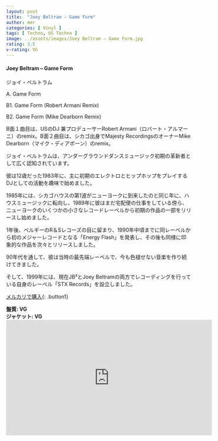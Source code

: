 ```yaml
---
layout: post
title:  "Joey Beltram – Game Form"
author: mmr
categories: [ Vinyl ]
tags: [ Techno, US Techno ]
image: ../assets/images/Joey Beltram – Game Form.jpg
rating: 3.5
v-rating: VG
---
```


#### Joey Beltram – Game Form

ジョイ・ベルトラム

A. Game Form

B1. Game Form (Robert Armani Remix)

B2. Game Form (Mike Dearborn Remix)

B面１曲目は、USのDJ 兼プロデューサーRobert Armani（ロバート・アルマーニ）のremix。B面２曲目は、シカゴ出身でMajesty RecordingsのオーナーMike Dearborn（マイク・ディアボーン）のremix。


ジョイ・ベルトラムは、アンダーグラウンドダンスミュージック初期の革新者として広く認知されています。

彼は12歳だった1983年に、主に初期のエレクトロとヒップホップをプレイするDJとしての活動を趣味で始めました。

1985年には、シカゴハウスの第1波がニューヨークに到来したのと同じ年に、ハウスミュージックに転向し、1989年に彼はまだ宅配便の仕事をしている傍ら、ニューヨークのいくつかの小さなレコードレーベルから初期の作品の一部をリリースし始めました。

1年後、ベルギーのR＆Sレコーズの目に留まり、1990年中頃までに同レーベルから初のメジャーレコードとなる「Energy Flash」を発表し、その後も同様に印象的な作品を次々とリリースしました。

90年代を通して、彼は当時の最先端レーベルで、今も色褪せない音楽を作り続けてきました。

そして、1999年には、現在JB³とJoey Beltramの両方でレコーディングを行っている自身のレーベル「STX Records」を設立しました。

[メルカリで購入](https://jp.mercari.com/item/m93873699872?afid=6142608987){: .button1}

<div class="mt-4 mb-4 d-flex align-items-center">
<strong class="mr-1">盤質: VG</strong>
</div>
<div class="mt-4 mb-4 d-flex align-items-center">
<strong class="mr-1">ジャケット: VG</strong>
</div>

<iframe width="560" height="315" src="https://www.youtube.com/embed/2MtnPtB2zXg?si=ifdPGm4LKvaHfMXb" title="YouTube video player" frameborder="0" allow="accelerometer; autoplay; clipboard-write; encrypted-media; gyroscope; picture-in-picture; web-share" referrerpolicy="strict-origin-when-cross-origin" allowfullscreen></iframe>